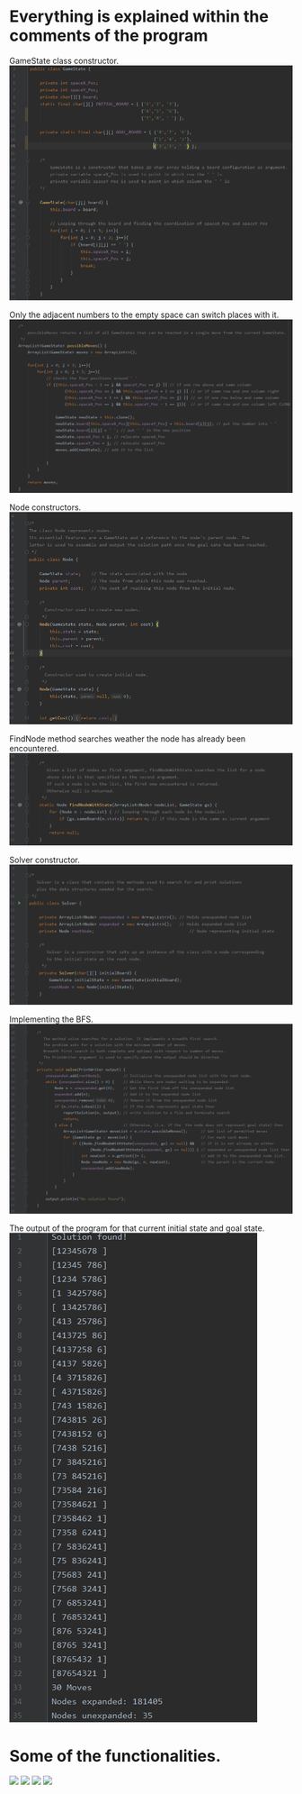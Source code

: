# Everything is explained within the comments of the program
GameState class constructor.
![](images/GameStateConstructor.PNG)

Only the adjacent numbers to the empty space can switch places with it.
![](images/PossibleMoves.PNG)

Node constructors.
![](images/NodeConstructor.PNG)

FindNode method searches weather the node has already been encountered.
![](images/FindNode.PNG)

Solver constructor.
![](images/SolverConstructor.PNG)

Implementing the BFS.
![](images/Implementation.PNG)

The output of the program for that current initial state and goal state.
![](images/Output.PNG)

# Some of the functionalities.
![](images/Constructor.PNG)
![](images/MemberVariables.PNG)
![](images/snakeMoving.PNG)
![](images/actionPerformed.PNG)
